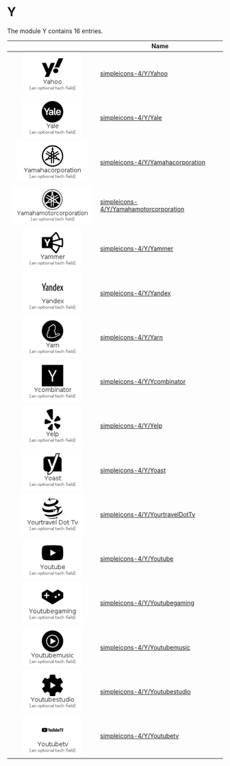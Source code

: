 # Y

The module Y contains 16 entries.



| |Name|
|:---:|---|
|![Yahoo](../simpleicons-4/Y/Yahoo.element.png)|[simpleicons-4/Y/Yahoo](../simpleicons-4/Y/Yahoo.md)
|![Yale](../simpleicons-4/Y/Yale.element.png)|[simpleicons-4/Y/Yale](../simpleicons-4/Y/Yale.md)
|![Yamahacorporation](../simpleicons-4/Y/Yamahacorporation.element.png)|[simpleicons-4/Y/Yamahacorporation](../simpleicons-4/Y/Yamahacorporation.md)
|![Yamahamotorcorporation](../simpleicons-4/Y/Yamahamotorcorporation.element.png)|[simpleicons-4/Y/Yamahamotorcorporation](../simpleicons-4/Y/Yamahamotorcorporation.md)
|![Yammer](../simpleicons-4/Y/Yammer.element.png)|[simpleicons-4/Y/Yammer](../simpleicons-4/Y/Yammer.md)
|![Yandex](../simpleicons-4/Y/Yandex.element.png)|[simpleicons-4/Y/Yandex](../simpleicons-4/Y/Yandex.md)
|![Yarn](../simpleicons-4/Y/Yarn.element.png)|[simpleicons-4/Y/Yarn](../simpleicons-4/Y/Yarn.md)
|![Ycombinator](../simpleicons-4/Y/Ycombinator.element.png)|[simpleicons-4/Y/Ycombinator](../simpleicons-4/Y/Ycombinator.md)
|![Yelp](../simpleicons-4/Y/Yelp.element.png)|[simpleicons-4/Y/Yelp](../simpleicons-4/Y/Yelp.md)
|![Yoast](../simpleicons-4/Y/Yoast.element.png)|[simpleicons-4/Y/Yoast](../simpleicons-4/Y/Yoast.md)
|![YourtravelDotTv](../simpleicons-4/Y/YourtravelDotTv.element.png)|[simpleicons-4/Y/YourtravelDotTv](../simpleicons-4/Y/YourtravelDotTv.md)
|![Youtube](../simpleicons-4/Y/Youtube.element.png)|[simpleicons-4/Y/Youtube](../simpleicons-4/Y/Youtube.md)
|![Youtubegaming](../simpleicons-4/Y/Youtubegaming.element.png)|[simpleicons-4/Y/Youtubegaming](../simpleicons-4/Y/Youtubegaming.md)
|![Youtubemusic](../simpleicons-4/Y/Youtubemusic.element.png)|[simpleicons-4/Y/Youtubemusic](../simpleicons-4/Y/Youtubemusic.md)
|![Youtubestudio](../simpleicons-4/Y/Youtubestudio.element.png)|[simpleicons-4/Y/Youtubestudio](../simpleicons-4/Y/Youtubestudio.md)
|![Youtubetv](../simpleicons-4/Y/Youtubetv.element.png)|[simpleicons-4/Y/Youtubetv](../simpleicons-4/Y/Youtubetv.md)

